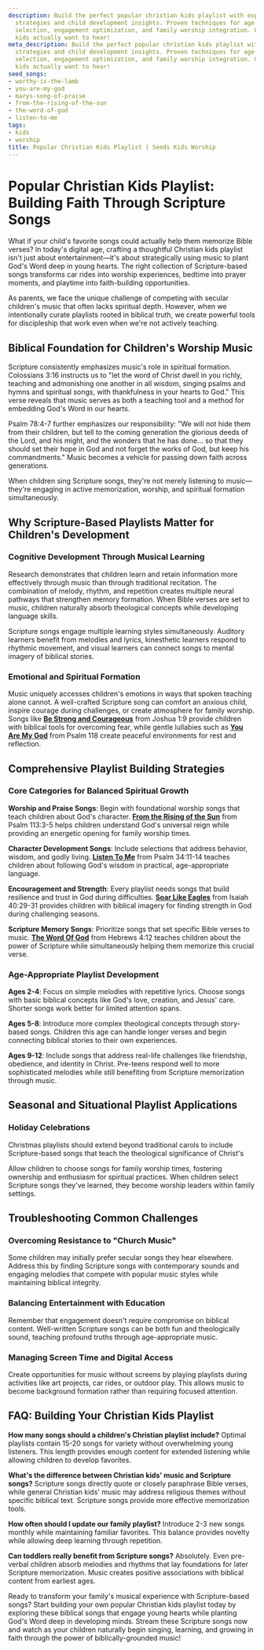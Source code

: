 ```yaml
---
description: Build the perfect popular christian kids playlist with expert curation
  strategies and child development insights. Proven techniques for age-appropriate
  selection, engagement optimization, and family worship integration. Create playlists
  kids actually want to hear!
meta_description: Build the perfect popular christian kids playlist with expert curation
  strategies and child development insights. Proven techniques for age-appropriate
  selection, engagement optimization, and family worship integration. Create playlists
  kids actually want to hear!
seed_songs:
- worthy-is-the-lamb
- you-are-my-god
- marys-song-of-praise
- from-the-rising-of-the-sun
- the-word-of-god
- listen-to-me
tags:
- kids
- worship
title: Popular Christian Kids Playlist | Seeds Kids Worship
---
```

# Popular Christian Kids Playlist: Building Faith Through Scripture Songs

What if your child's favorite songs could actually help them memorize Bible verses? In today's digital age, crafting a thoughtful Christian kids playlist isn't just about entertainment—it's about strategically using music to plant God's Word deep in young hearts. The right collection of Scripture-based songs transforms car rides into worship experiences, bedtime into prayer moments, and playtime into faith-building opportunities.

As parents, we face the unique challenge of competing with secular children's music that often lacks spiritual depth. However, when we intentionally curate playlists rooted in biblical truth, we create powerful tools for discipleship that work even when we're not actively teaching.

## Biblical Foundation for Children's Worship Music

Scripture consistently emphasizes music's role in spiritual formation. Colossians 3:16 instructs us to "let the word of Christ dwell in you richly, teaching and admonishing one another in all wisdom, singing psalms and hymns and spiritual songs, with thankfulness in your hearts to God." This verse reveals that music serves as both a teaching tool and a method for embedding God's Word in our hearts.

Psalm 78:4-7 further emphasizes our responsibility: "We will not hide them from their children, but tell to the coming generation the glorious deeds of the Lord, and his might, and the wonders that he has done... so that they should set their hope in God and not forget the works of God, but keep his commandments." Music becomes a vehicle for passing down faith across generations.

When children sing Scripture songs, they're not merely listening to music—they're engaging in active memorization, worship, and spiritual formation simultaneously.

## Why Scripture-Based Playlists Matter for Children's Development

### Cognitive Development Through Musical Learning

Research demonstrates that children learn and retain information more effectively through music than through traditional recitation. The combination of melody, rhythm, and repetition creates multiple neural pathways that strengthen memory formation. When Bible verses are set to music, children naturally absorb theological concepts while developing language skills.

Scripture songs engage multiple learning styles simultaneously. Auditory learners benefit from melodies and lyrics, kinesthetic learners respond to rhythmic movement, and visual learners can connect songs to mental imagery of biblical stories.

### Emotional and Spiritual Formation

Music uniquely accesses children's emotions in ways that spoken teaching alone cannot. A well-crafted Scripture song can comfort an anxious child, inspire courage during challenges, or create atmosphere for family worship. Songs like **[Be Strong and Courageous](https://seedskidsworship.com/product/be-strong-and-courageous-joshua-19-2/)** from Joshua 1:9 provide children with biblical tools for overcoming fear, while gentle lullabies such as **[You Are My God](https://seedskidsworship.com/product/you-are-my-god-psalm-1181-28-29/)** from Psalm 118 create peaceful environments for rest and reflection.

## Comprehensive Playlist Building Strategies

### Core Categories for Balanced Spiritual Growth

**Worship and Praise Songs**: Begin with foundational worship songs that teach children about God's character. **[From the Rising of the Sun](https://seedskidsworship.com/product/from-the-rising-of-the-sun-psalm-1133-5/)** from Psalm 113:3-5 helps children understand God's universal reign while providing an energetic opening for family worship times.

**Character Development Songs**: Include selections that address behavior, wisdom, and godly living. **[Listen To Me](https://seedskidsworship.com/product/listen-to-me-psalm-3411-14/)** from Psalm 34:11-14 teaches children about following God's wisdom in practical, age-appropriate language.

**Encouragement and Strength**: Every playlist needs songs that build resilience and trust in God during difficulties. **[Soar Like Eagles](https://seedskidsworship.com/product/soar-like-eagles-isaiah-4029-31-2/)** from Isaiah 40:29-31 provides children with biblical imagery for finding strength in God during challenging seasons.

**Scripture Memory Songs**: Prioritize songs that set specific Bible verses to music. **[The Word Of God](https://seedskidsworship.com/product/the-word-of-god-hebrews-412-2/)** from Hebrews 4:12 teaches children about the power of Scripture while simultaneously helping them memorize this crucial verse.

### Age-Appropriate Playlist Development

**Ages 2-4**: Focus on simple melodies with repetitive lyrics. Choose songs with basic biblical concepts like God's love, creation, and Jesus' care. Shorter songs work better for limited attention spans.

**Ages 5-8**: Introduce more complex theological concepts through story-based songs. Children this age can handle longer verses and begin connecting biblical stories to their own experiences.

**Ages 9-12**: Include songs that address real-life challenges like friendship, obedience, and identity in Christ. Pre-teens respond well to more sophisticated melodies while still benefiting from Scripture memorization through music.

## Seasonal and Situational Playlist Applications

### Holiday Celebrations

Christmas playlists should extend beyond traditional carols to include Scripture-based songs that teach the theological significance of Christ's

Allow children to choose songs for family worship times, fostering ownership and enthusiasm for spiritual practices. When children select Scripture songs they've learned, they become worship leaders within family settings.

## Troubleshooting Common Challenges

### Overcoming Resistance to "Church Music"

Some children may initially prefer secular songs they hear elsewhere. Address this by finding Scripture songs with contemporary sounds and engaging melodies that compete with popular music styles while maintaining biblical integrity.

### Balancing Entertainment with Education

Remember that engagement doesn't require compromise on biblical content. Well-written Scripture songs can be both fun and theologically sound, teaching profound truths through age-appropriate music.

### Managing Screen Time and Digital Access

Create opportunities for music without screens by playing playlists during activities like art projects, car rides, or outdoor play. This allows music to become background formation rather than requiring focused attention.

## FAQ: Building Your Christian Kids Playlist

**How many songs should a children's Christian playlist include?**
Optimal playlists contain 15-20 songs for variety without overwhelming young listeners. This length provides enough content for extended listening while allowing children to develop favorites.

**What's the difference between Christian kids' music and Scripture songs?**
Scripture songs directly quote or closely paraphrase Bible verses, while general Christian kids' music may address religious themes without specific biblical text. Scripture songs provide more effective memorization tools.

**How often should I update our family playlist?**
Introduce 2-3 new songs monthly while maintaining familiar favorites. This balance provides novelty while allowing deep learning through repetition.

**Can toddlers really benefit from Scripture songs?**
Absolutely. Even pre-verbal children absorb melodies and rhythms that lay foundations for later Scripture memorization. Music creates positive associations with biblical content from earliest ages.

Ready to transform your family's musical experience with Scripture-based songs? Start building your own popular Christian kids playlist today by exploring these biblical songs that engage young hearts while planting God's Word deep in developing minds. Stream these Scripture songs now and watch as your children naturally begin singing, learning, and growing in faith through the power of biblically-grounded music!

<script type="application/ld+json">
{
  "@context": "https://schema.org",
  "@type": "Article",
  "headline": "Popular Christian Kids Playlist",
  "author": {
    "@type": "Organization",
    "name": "Seeds Kids Worship"
  },
  "publisher": {
    "@type": "Organization",
    "name": "Seeds Kids Worship",
    "logo": {
      "@type": "ImageObject",
      "url": "https://seedskidsworship.com/logo.png"
    }
  },
  "datePublished": "2025-09-05T16:50:24.508657",
  "dateModified": "2025-09-05T16:50:24.508677",
  "description": "Build the perfect popular christian kids playlist with expert curation strategies and child development insights. Proven techniques for age-appropriate selectio",
  "mainEntityOfPage": {
    "@type": "WebPage",
    "@id": "https://seedskidsworship.com/activities/popular-christian-kids-playlist/"
  }
}
</script>

<script type="application/ld+json">
{
  "@context": "https://schema.org",
  "@type": "Product",
  "name": "Worthy is the Lamb",
  "description": "Easter song of praise declaring the Lamb worthy of power and honor from Revelation 5:12",
  "url": "https://seedskidsworship.com/product/worthy-is-the-lamb-revelation-512/",
  "brand": {
    "@type": "Brand",
    "name": "Seeds Kids Worship"
  },
  "category": "Children's Christian Music",
  "album": "Seeds of Easter EP"
}
</script>

<script type="application/ld+json">
{
  "@context": "https://schema.org",
  "@type": "Product",
  "name": "You Are My God",
  "description": "Gentle lullaby declaring God as my God with thanksgiving from Psalm 118:1 and 28-29",
  "url": "https://seedskidsworship.com/product/you-are-my-god-psalm-1181-28-29/",
  "brand": {
    "@type": "Brand",
    "name": "Seeds Kids Worship"
  },
  "category": "Children's Christian Music",
  "album": "When You Lie Down: Lullabies\u2026"
}
</script>

<script type="application/ld+json">
{
  "@context": "https://schema.org",
  "@type": "Product",
  "name": "Mary\u2019s Song Of Praise",
  "description": "Christmas song featuring Mary's Magnificat of praise from Luke 1:46-50",
  "url": "https://seedskidsworship.com/product/marys-song-of-praise-luke-146-50/",
  "brand": {
    "@type": "Brand",
